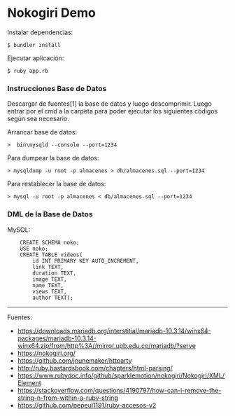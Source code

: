 # Nokogiri Demo

Instalar dependencias:

    $ bundler install

Ejecutar aplicación:

    $ ruby app.rb

### Instrucciones Base de Datos

Descargar de fuentes[1] la base de datos y luego descomprimir. Luego entrar por el cmd a la carpeta para poder ejecutar los siguientes códigos según sea necesario.

Arrancar base de datos:

	>  bin\mysqld --console --port=1234

Para dumpear la base de datos:

	> mysqldump -u root -p almacenes > db/almacenes.sql --port=1234

Para restablecer la base de datos:

	> mysql -u root -p almacenes < db/almacenes.sql --port=1234

### DML de la Base de Datos

MySQL:

```
    CREATE SCHEMA noko;
    USE noko;
    CREATE TABLE videos(
        id INT PRIMARY KEY AUTO_INCREMENT,
        link TEXT,
        duration TEXT,
        image TEXT,
        name TEXT,
        views TEXT,
        author TEXT);
```

---

Fuentes:

+ https://downloads.mariadb.org/interstitial/mariadb-10.3.14/winx64-packages/mariadb-10.3.14-winx64.zip/from/http%3A//mirror.upb.edu.co/mariadb/?serve
+ https://nokogiri.org/
+ https://github.com/jnunemaker/httparty
+ http://ruby.bastardsbook.com/chapters/html-parsing/
+ https://www.rubydoc.info/github/sparklemotion/nokogiri/Nokogiri/XML/Element
+ https://stackoverflow.com/questions/4190797/how-can-i-remove-the-string-n-from-within-a-ruby-string
+ https://github.com/pepeul1191/ruby-accesos-v2